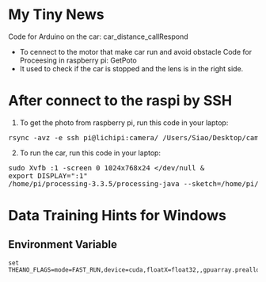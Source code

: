 # My Tiny News

Code for Arduino on the car: car_distance_callRespond
- To cennect to the motor that make car run and avoid obstacle
Code for Proceesing in raspberry pi: GetPoto
- It used to check if the car is stopped and the lens is in the right side.



<h1>After connect to the raspi by SSH</h1>

1. To get the photo from raspberry pi, run this code in your laptop:

<pre>rsync -avz -e ssh pi@lichipi:camera/ /Users/Siao/Desktop/camera</pre>

2. To run the car, run this code in your laptop:
<pre>sudo Xvfb :1 -screen 0 1024x768x24 &lt/dev/null &amp 
export DISPLAY=":1"
/home/pi/processing-3.3.5/processing-java --sketch=/home/pi/Desktop/GetPhoto --run</pre>

# Data Training Hints for Windows

## Environment Variable

```
set THEANO_FLAGS=mode=FAST_RUN,device=cuda,floatX=float32,,gpuarray.preallocate=0.4
```
